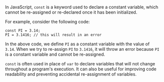 In JavaScript, `const` is a keyword used to declare a constant variable, which cannot be re-assigned or re-declared once it has been initialized. 

For example, consider the following code:

```
const PI = 3.14;
PI = 3.1416; // this will result in an error
```

In the above code, we define `PI` as a constant variable with the value of `3.14`. When we try to re-assign `PI` to `3.1416`, it will throw an error because `PI` is a constant variable and cannot be re-assigned.

`const` is often used in place of `var` to declare variables that will not change throughout a program's execution. It can also be useful for improving code readability and preventing accidental re-assignment of variables.
